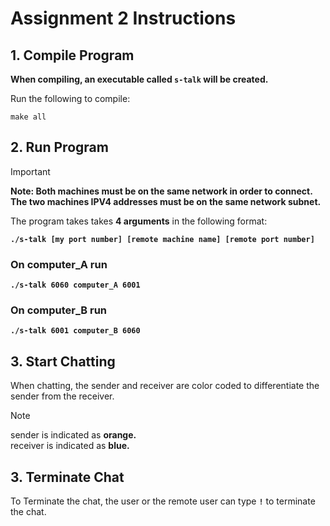 # Assignment 2 Instructions

## 1. Compile Program
<b>When compiling, an executable called `s-talk` will be created.</b><br>

Run the following to compile:
```
make all
```

## 2. Run Program
>[!IMPORTANT]
><b>Note: Both machines must be on the same network in order to connect. The two machines IPV4 addresses must be on the same network subnet.</b>

The program takes takes <b>4 arguments</b> in the following format:
<b>
```
./s-talk [my port number] [remote machine name] [remote port number]
```

### On computer_A run
```
./s-talk 6060 computer_A 6001
```

### On computer_B run
```
./s-talk 6001 computer_B 6060
```
</b>

## 3. Start Chatting 
When chatting, the sender and receiver are color coded to differentiate the sender from the receiver.<br>

>[!NOTE]
>sender is indicated as <b>orange.</b><br>
>receiver is indicated as <b>blue.</b><br>

## 3. Terminate Chat
To Terminate the chat, the user or the remote user can type <b>`!`</b> to terminate the chat.
